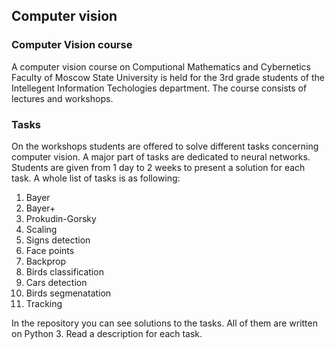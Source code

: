 ## Computer vision

### Computer Vision course

A computer vision course on Computional Mathematics and Cybernetics Faculty of Moscow State University is held for the 3rd grade students of
the Intellegent Information Techologies department. 
The course consists of lectures and workshops. 

### Tasks

On the workshops students are offered to solve different tasks concerning computer vision. A major part of tasks are dedicated to neural networks.
Students are given from 1 day to 2 weeks to present a solution for each task.
A whole list of tasks is as following:
1. Bayer
2. Bayer+
3. Prokudin-Gorsky
4. Scaling
5. Signs detection
6. Face points
7. Backprop 
8. Birds classification
9. Cars detection
10. Birds segmenatation 
11. Tracking

In the repository you can see solutions to the tasks. All of them are written on Python 3. Read a description for each task.
